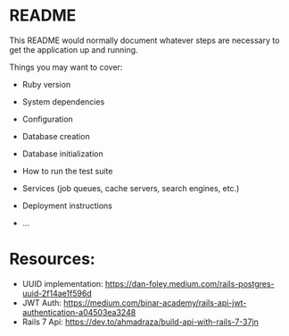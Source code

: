 # README

This README would normally document whatever steps are necessary to get the
application up and running.

Things you may want to cover:

* Ruby version

* System dependencies

* Configuration

* Database creation

* Database initialization

* How to run the test suite

* Services (job queues, cache servers, search engines, etc.)

* Deployment instructions

* ...

# Resources:

* UUID implementation: https://dan-foley.medium.com/rails-postgres-uuid-2f14ae1f596d
* JWT Auth: https://medium.com/binar-academy/rails-api-jwt-authentication-a04503ea3248
* Rails 7 Api: https://dev.to/ahmadraza/build-api-with-rails-7-37jn